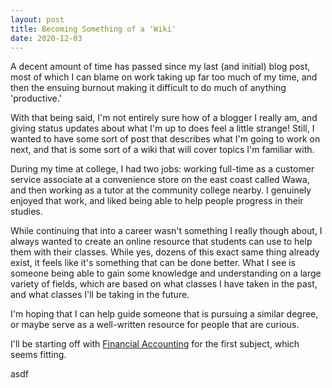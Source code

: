 ```yaml
---
layout: post
title: Becoming Something of a 'Wiki'
date: 2020-12-03
---
```


A decent amount of time has passed since my last (and initial) blog post, most of which I can blame on work taking up far too much of my time, and then the ensuing burnout making it difficult to do much of anything 'productive.' 

With that being said, I'm not entirely sure how of a blogger I really am, and giving status updates about what I'm up to does feel a little strange! Still, I wanted to have some sort of post that describes what I'm going to work on next, and that is some sort of a wiki that will cover topics I'm familiar with. 

During my time at college, I had two jobs: working full-time as a customer service associate at a convenience store on the east coast called Wawa, and then working as a tutor at the community college nearby. I genuinely enjoyed that work, and liked being able to help people progress in their studies. 
 
While continuing that into a career wasn't something I really though about, I always wanted to create an online resource that students can use to help them with their classes. While yes, dozens of this exact same thing already exist, it feels like it's something that can be done better. What I see is someone being able to gain some knowledge and understanding on a large variety of fields, which are based on what classes I have taken in the past, and what classes I'll be taking in the future.

I'm hoping that I can help guide someone that is pursuing a similar degree, or maybe serve as a well-written resource for people that are curious.

I'll be starting off with [Financial Accounting](https://ppejovski.github.io/blog/financial-accounting) for the first subject, which seems fitting.

asdf